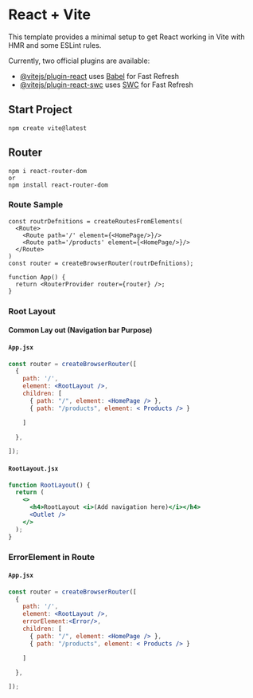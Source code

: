 # React + Vite

This template provides a minimal setup to get React working in Vite with HMR and some ESLint rules.

Currently, two official plugins are available:

- [@vitejs/plugin-react](https://github.com/vitejs/vite-plugin-react/blob/main/packages/plugin-react/README.md) uses [Babel](https://babeljs.io/) for Fast Refresh
- [@vitejs/plugin-react-swc](https://github.com/vitejs/vite-plugin-react-swc) uses [SWC](https://swc.rs/) for Fast Refresh

## Start Project 

```
npm create vite@latest
```

## Router

```
npm i react-router-dom  
or
npm install react-router-dom

```
### Route Sample

```
const routrDefnitions = createRoutesFromElements(
  <Route>
    <Route path='/' element={<HomePage/>}/>
    <Route path='/products' element={<HomePage/>}/>
  </Route>
)
const router = createBrowserRouter(routrDefnitions);

function App() {
  return <RouterProvider router={router} />;
}

```

### Root Layout 
#### Common Lay out (Navigation bar Purpose)

#### `App.jsx`

```jsx
const router = createBrowserRouter([
  {
    path: '/',
    element: <RootLayout />,
    children: [
      { path: "/", element: <HomePage /> },
      { path: "/products", element: < Products /> }

    ]

  },

]);
```

#### `RootLayout.jsx`

```jsx
function RootLayout() {
  return (
    <>
      <h4>RootLayout <i>(Add navigation here)</i></h4>
      <Outlet />
    </>
  );
}

```

### ErrorElement in Route

#### `App.jsx`

```jsx
const router = createBrowserRouter([
  {
    path: '/',
    element: <RootLayout />,
    errorElement:<Error/>,
    children: [
      { path: "/", element: <HomePage /> },
      { path: "/products", element: < Products /> }

    ]

  },

]);
```